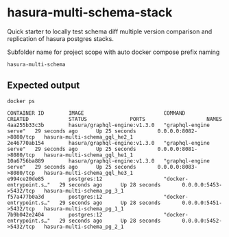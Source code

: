 # hasura-multi-schema-stack
Quick starter to locally test schema diff multiple version comparison and replication of hasura postgres stacks.

Subfolder name for project scope with auto docker compose prefix naming

`hasura-multi-schema`


## Expected output
```shell
docker ps

CONTAINER ID        IMAGE                          COMMAND                  CREATED             STATUS              PORTS                    NAMES
4aa255b33c3b        hasura/graphql-engine:v1.3.0   "graphql-engine serve"   29 seconds ago      Up 25 seconds       0.0.0.0:8082->8080/tcp   hasura-multi-schema_gql_he2_1
2e46770ab154        hasura/graphql-engine:v1.3.0   "graphql-engine serve"   29 seconds ago      Up 25 seconds       0.0.0.0:8081->8080/tcp   hasura-multi-schema_gql_he1_1
10a6756ba889        hasura/graphql-engine:v1.3.0   "graphql-engine serve"   29 seconds ago      Up 25 seconds       0.0.0.0:8083->8080/tcp   hasura-multi-schema_gql_he3_1
e994ce20de85        postgres:12                    "docker-entrypoint.s…"   29 seconds ago      Up 28 seconds       0.0.0.0:5453->5432/tcp   hasura-multi-schema_pg_3_1
f57a477b0a3d        postgres:12                    "docker-entrypoint.s…"   29 seconds ago      Up 28 seconds       0.0.0.0:5451->5432/tcp   hasura-multi-schema_pg_1_1
7b9b042e2404        postgres:12                    "docker-entrypoint.s…"   29 seconds ago      Up 28 seconds       0.0.0.0:5452->5432/tcp   hasura-multi-schema_pg_2_1
```
